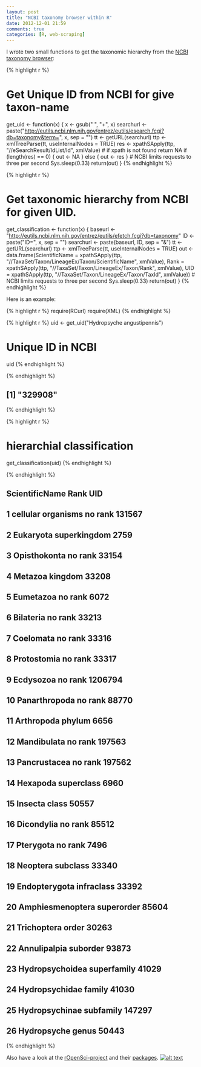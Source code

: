 ```yaml
---
layout: post
title: "NCBI taxonomy browser within R"
date: 2012-12-01 21:59
comments: true
categories: [R, web-scraping]
---
```



I wrote two small functions to get the taxonomic hierarchy from the [NCBI taxonomy browser](http://www.ncbi.nlm.nih.gov/Taxonomy/Browser/wwwtax.cgi):


{% highlight r %}
# Get Unique ID from NCBI for give taxon-name
get_uid <- function(x) {
    x <- gsub(" ", "+", x)
    searchurl <- paste("http://eutils.ncbi.nlm.nih.gov/entrez/eutils/esearch.fcgi?db=taxonomy&term=", 
        x, sep = "")
    tt <- getURL(searchurl)
    ttp <- xmlTreeParse(tt, useInternalNodes = TRUE)
    res <- xpathSApply(ttp, "//eSearchResult/IdList/Id", xmlValue)
    # if xpath is not found return NA
    if (length(res) == 0) {
        out <- NA
    } else {
        out <- res
    }
    # NCBI limits requests to three per second
    Sys.sleep(0.33)
    return(out)
}
{% endhighlight %}



{% highlight r %}
# Get taxonomic hierarchy from NCBI for given UID.
get_classification <- function(x) {
    baseurl <- "http://eutils.ncbi.nlm.nih.gov/entrez/eutils/efetch.fcgi?db=taxonomy"
    ID <- paste("ID=", x, sep = "")
    searchurl <- paste(baseurl, ID, sep = "&")
    tt <- getURL(searchurl)
    ttp <- xmlTreeParse(tt, useInternalNodes = TRUE)
    out <- data.frame(ScientificName = xpathSApply(ttp, "//TaxaSet/Taxon/LineageEx/Taxon/ScientificName", 
        xmlValue), Rank = xpathSApply(ttp, "//TaxaSet/Taxon/LineageEx/Taxon/Rank", 
        xmlValue), UID = xpathSApply(ttp, "//TaxaSet/Taxon/LineageEx/Taxon/TaxId", 
        xmlValue))
    # NCBI limits requests to three per second
    Sys.sleep(0.33)
    return(out)
}
{% endhighlight %}


Here is an example: 

{% highlight r %}
require(RCurl)
require(XML)
{% endhighlight %}


{% highlight r %}
uid <- get_uid("Hydropsyche angustipennis")
# Unique ID in NCBI
uid
{% endhighlight %}

{% endhighlight %}
## [1] "329908"
{% endhighlight %}

{% highlight r %}
# hierarchial classification
get_classification(uid)
{% endhighlight %}

{% endhighlight %}
##        ScientificName         Rank     UID
## 1  cellular organisms      no rank  131567
## 2           Eukaryota superkingdom    2759
## 3        Opisthokonta      no rank   33154
## 4             Metazoa      kingdom   33208
## 5           Eumetazoa      no rank    6072
## 6           Bilateria      no rank   33213
## 7           Coelomata      no rank   33316
## 8         Protostomia      no rank   33317
## 9           Ecdysozoa      no rank 1206794
## 10      Panarthropoda      no rank   88770
## 11         Arthropoda       phylum    6656
## 12        Mandibulata      no rank  197563
## 13       Pancrustacea      no rank  197562
## 14           Hexapoda   superclass    6960
## 15            Insecta        class   50557
## 16         Dicondylia      no rank   85512
## 17          Pterygota      no rank    7496
## 18           Neoptera     subclass   33340
## 19      Endopterygota   infraclass   33392
## 20   Amphiesmenoptera   superorder   85604
## 21        Trichoptera        order   30263
## 22       Annulipalpia     suborder   93873
## 23    Hydropsychoidea  superfamily   41029
## 24     Hydropsychidae       family   41030
## 25     Hydropsychinae    subfamily  147297
## 26        Hydropsyche        genus   50443
{% endhighlight %}


Also have a look at the [rOpenSci-project](http://ropensci.org) and their [packages](https://github.com/ropensci).
[![alt text](http://assets.ropensci.org/media_kit/ropensci_main.png)](http://ropensci.org)
